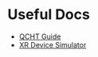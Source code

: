 # Useful Docs

- [QCHT Guide](https://docs.spaces.qualcomm.com/unity/handtracking/HandTrackingOverview.html)
- [XR Device Simulator](https://docs.unity3d.com/Packages/com.unity.xr.interaction.toolkit@2.0/manual/xr-device-simulator.html)
